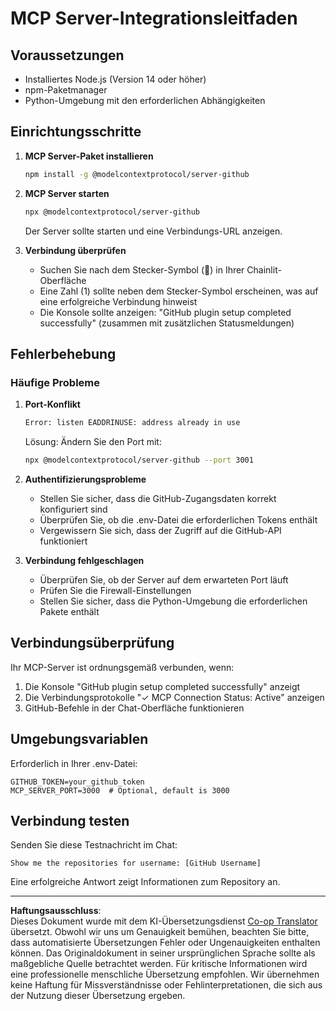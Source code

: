 <!--
CO_OP_TRANSLATOR_METADATA:
{
  "original_hash": "c4be907703b836d1a1c360db20da4de9",
  "translation_date": "2025-08-30T14:59:35+00:00",
  "source_file": "11-agentic-protocols/code_samples/github-mcp/MCP_SETUP.md",
  "language_code": "de"
}
-->
# MCP Server-Integrationsleitfaden

## Voraussetzungen
- Installiertes Node.js (Version 14 oder höher)
- npm-Paketmanager
- Python-Umgebung mit den erforderlichen Abhängigkeiten

## Einrichtungsschritte

1. **MCP Server-Paket installieren**  
   ```bash
   npm install -g @modelcontextprotocol/server-github
   ```

2. **MCP Server starten**  
   ```bash
   npx @modelcontextprotocol/server-github
   ```  
   Der Server sollte starten und eine Verbindungs-URL anzeigen.

3. **Verbindung überprüfen**  
   - Suchen Sie nach dem Stecker-Symbol (🔌) in Ihrer Chainlit-Oberfläche  
   - Eine Zahl (1) sollte neben dem Stecker-Symbol erscheinen, was auf eine erfolgreiche Verbindung hinweist  
   - Die Konsole sollte anzeigen: "GitHub plugin setup completed successfully" (zusammen mit zusätzlichen Statusmeldungen)

## Fehlerbehebung

### Häufige Probleme

1. **Port-Konflikt**  
   ```bash
   Error: listen EADDRINUSE: address already in use
   ```  
   Lösung: Ändern Sie den Port mit:  
   ```bash
   npx @modelcontextprotocol/server-github --port 3001
   ```

2. **Authentifizierungsprobleme**  
   - Stellen Sie sicher, dass die GitHub-Zugangsdaten korrekt konfiguriert sind  
   - Überprüfen Sie, ob die .env-Datei die erforderlichen Tokens enthält  
   - Vergewissern Sie sich, dass der Zugriff auf die GitHub-API funktioniert

3. **Verbindung fehlgeschlagen**  
   - Überprüfen Sie, ob der Server auf dem erwarteten Port läuft  
   - Prüfen Sie die Firewall-Einstellungen  
   - Stellen Sie sicher, dass die Python-Umgebung die erforderlichen Pakete enthält

## Verbindungsüberprüfung

Ihr MCP-Server ist ordnungsgemäß verbunden, wenn:  
1. Die Konsole "GitHub plugin setup completed successfully" anzeigt  
2. Die Verbindungsprotokolle "✓ MCP Connection Status: Active" anzeigen  
3. GitHub-Befehle in der Chat-Oberfläche funktionieren

## Umgebungsvariablen

Erforderlich in Ihrer .env-Datei:  
```
GITHUB_TOKEN=your_github_token
MCP_SERVER_PORT=3000  # Optional, default is 3000
```

## Verbindung testen

Senden Sie diese Testnachricht im Chat:  
```
Show me the repositories for username: [GitHub Username]
```  
Eine erfolgreiche Antwort zeigt Informationen zum Repository an.

---

**Haftungsausschluss**:  
Dieses Dokument wurde mit dem KI-Übersetzungsdienst [Co-op Translator](https://github.com/Azure/co-op-translator) übersetzt. Obwohl wir uns um Genauigkeit bemühen, beachten Sie bitte, dass automatisierte Übersetzungen Fehler oder Ungenauigkeiten enthalten können. Das Originaldokument in seiner ursprünglichen Sprache sollte als maßgebliche Quelle betrachtet werden. Für kritische Informationen wird eine professionelle menschliche Übersetzung empfohlen. Wir übernehmen keine Haftung für Missverständnisse oder Fehlinterpretationen, die sich aus der Nutzung dieser Übersetzung ergeben.